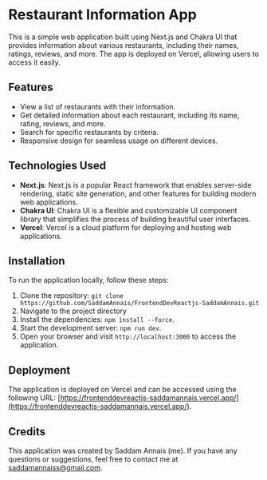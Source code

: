 # Restaurant Information App

This is a simple web application built using Next.js and Chakra UI that provides information about various restaurants, including their names, ratings, reviews, and more. The app is deployed on Vercel, allowing users to access it easily.

## Features

- View a list of restaurants with their information.
- Get detailed information about each restaurant, including its name, rating, reviews, and more.
- Search for specific restaurants by criteria.
- Responsive design for seamless usage on different devices.

## Technologies Used

- **Next.js**: Next.js is a popular React framework that enables server-side rendering, static site generation, and other features for building modern web applications.
- **Chakra UI**: Chakra UI is a flexible and customizable UI component library that simplifies the process of building beautiful user interfaces.
- **Vercel**: Vercel is a cloud platform for deploying and hosting web applications. 

## Installation

To run the application locally, follow these steps:

1. Clone the repository: 
`git clone https://github.com/SaddamAnnais/FrontendDevReactjs-SaddamAnnais.git`
2. Navigate to the project directory
3. Install the dependencies: `npm install --force`.
4. Start the development server: `npm run dev`.
5. Open your browser and visit `http://localhost:3000` to access the application.

## Deployment

The application is deployed on Vercel and can be accessed using the following URL: [https://frontenddevreactjs-saddamannais.vercel.app/](https://frontenddevreactjs-saddamannais.vercel.app/).

## Credits

This application was created by Saddam Annais (me). If you have any questions or suggestions, feel free to contact me at saddamannaiss@gmail.com.